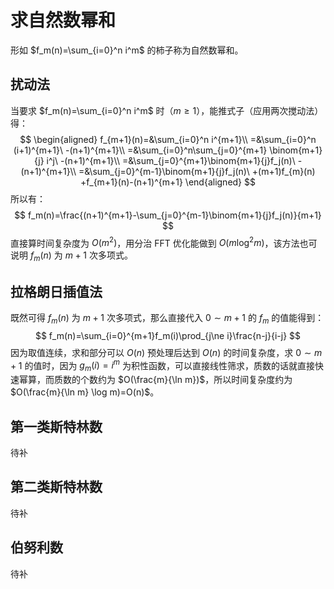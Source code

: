 # 求自然数幂和

形如 $f_m(n)=\sum_{i=0}^n i^m$ 的柿子称为自然数幂和。

## 扰动法

当要求 $f_m(n)=\sum_{i=0}^n i^m$ 时（$m\ge 1$），能推式子（应用两次搅动法）得：
$$
\begin{aligned}
f_{m+1}(n)=&\sum_{i=0}^n i^{m+1}\\
=&\sum_{i=0}^n (i+1)^{m+1}\ -(n+1)^{m+1}\\
=&\sum_{i=0}^n\sum_{j=0}^{m+1} \binom{m+1}{j} i^j\ -(n+1)^{m+1}\\
=&\sum_{j=0}^{m+1}\binom{m+1}{j}f_j(n)\ -(n+1)^{m+1}\\
=&\sum_{j=0}^{m-1}\binom{m+1}{j}f_j(n)\ +(m+1)f_{m}(n) +f_{m+1}(n)-(n+1)^{m+1}
\end{aligned}
$$
所以有：
$$
f_m(n)=\frac{(n+1)^{m+1}-\sum_{j=0}^{m-1}\binom{m+1}{j}f_j(n)}{m+1}
$$
直接算时间复杂度为 $O(m^2)$，用分治 FFT 优化能做到 $O(m\log^2 m)$，该方法也可说明 $f_m(n)$ 为 $m+1$ 次多项式。

## 拉格朗日插值法

既然可得 $f_m(n)$ 为 $m+1$ 次多项式，那么直接代入 $0\sim m+1$ 的 $f_m$ 的值能得到：
$$
f_m(n)=\sum_{i=0}^{m+1}f_m(i)\prod_{j\ne i}\frac{n-j}{i-j}
$$
因为取值连续，求和部分可以 $O(n)$ 预处理后达到 $O(n)$ 的时间复杂度，求 $0\sim m+1$ 的值时，因为 $g_m(i)=i^m$ 为积性函数，可以直接线性筛求，质数的话就直接快速幂算，而质数的个数约为 $O(\frac{m}{\ln m})$，所以时间复杂度约为 $O(\frac{m}{\ln m} \log m)=O(n)$。

## 第一类斯特林数

待补

## 第二类斯特林数

待补

## 伯努利数

待补

